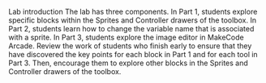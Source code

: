 Lab introduction
The lab has three components.
In Part 1, students explore specific blocks within the Sprites and Controller drawers of the toolbox.
In Part 2, students learn how to change the variable name that is associated with a sprite.
In Part 3, students explore the image editor in MakeCode Arcade.
Review the work of students who finish early to ensure that they have discovered the key points for each block in Part 1 and for each tool in Part 3. Then, encourage them to explore other blocks in the Sprites and Controller drawers of the toolbox.
